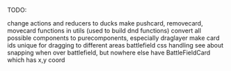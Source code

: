 TODO:

change actions and reducers to ducks
make pushcard, removecard, movecard functions in utils (used to build dnd functions)
convert all possible components to purecomponents, especially draglayer
make card ids unique for dragging to different areas
battlefield css handling
see about snapping when over battlefield, but nowhere else
have BattleFieldCard which has x,y coord

